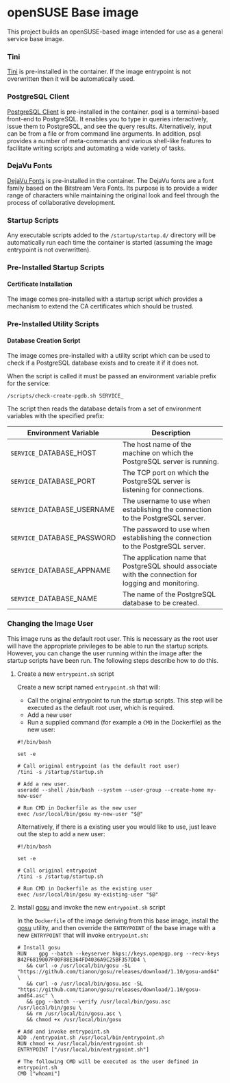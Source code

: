 # openSUSE Base image

This project builds an openSUSE-based image intended for use as a general service base image.

### Tini
[Tini](https://github.com/krallin/tini) is pre-installed in the container.  If the image entrypoint is not overwritten then it will be automatically used.

### PostgreSQL Client
[PostgreSQL Client](https://www.postgresql.org/docs/current/static/app-psql.html) is pre-installed in the container. psql is a terminal-based front-end to PostgreSQL. It enables you to type in queries interactively, issue them to PostgreSQL, and see the query results. Alternatively, input can be from a file or from command line arguments. In addition, psql provides a number of meta-commands and various shell-like features to facilitate writing scripts and automating a wide variety of tasks.

### DejaVu Fonts
[DejaVu Fonts](https://dejavu-fonts.github.io/) is pre-installed in the container. The DejaVu fonts are a font family based on the Bitstream Vera Fonts. Its purpose is to provide a wider range of characters while maintaining the original look and feel through the process of collaborative development.

### Startup Scripts
Any executable scripts added to the `/startup/startup.d/` directory will be automatically run each time the container is started (assuming the image entrypoint is not overwritten).

### Pre-Installed Startup Scripts

#### Certificate Installation
The image comes pre-installed with a startup script which provides a mechanism to extend the CA certificates which should be trusted.

### Pre-Installed Utility Scripts

#### Database Creation Script
The image comes pre-installed with a utility script which can be used to check if a PostgreSQL database exists and to create it if it does not.

When the script is called it must be passed an environment variable prefix for the service:

    /scripts/check-create-pgdb.sh SERVICE_

The script then reads the database details from a set of environment variables with the specified prefix:

| **Environment Variable**    |                                          **Description**                                               |
|-----------------------------|--------------------------------------------------------------------------------------------------------|
| `SERVICE_`DATABASE_HOST     | The host name of the machine on which the PostgreSQL server is running.                                |
| `SERVICE_`DATABASE_PORT     | The TCP port on which the PostgreSQL server is listening for connections.                              |
| `SERVICE_`DATABASE_USERNAME | The username to use when establishing the connection to the PostgreSQL server.                         |
| `SERVICE_`DATABASE_PASSWORD | The password to use when establishing the connection to the PostgreSQL server.                         |
| `SERVICE_`DATABASE_APPNAME  | The application name that PostgreSQL should associate with the connection for logging and monitoring.  |
| `SERVICE_`DATABASE_NAME     | The name of the PostgreSQL database to be created.                                                     |

### Changing the Image User
This image runs as the default root user. This is necessary as the root user will have the appropriate privileges to be able to run the startup scripts. However, you can change the user running within the image after the startup scripts have been run. The following steps describe how to do this.

1. Create a new `entrypoint.sh` script

   Create a new script named `entrypoint.sh` that will:
   - Call the original entrypoint to run the startup scripts. This step will be executed as the default root user, which is required.
   - Add a new user 
   - Run a supplied command (for example a `CMD` in the Dockerfile) as the new user:

   ```
   #!/bin/bash

   set -e

   # Call original entrypoint (as the default root user)
   /tini -s /startup/startup.sh

   # Add a new user.
   useradd --shell /bin/bash --system --user-group --create-home my-new-user

   # Run CMD in Dockerfile as the new user
   exec /usr/local/bin/gosu my-new-user "$@"
   ```

   Alternatively, if there is a existing user you would like to use, just leave out the step to add a new user:

   ```
   #!/bin/bash

   set -e

   # Call original entrypoint
   /tini -s /startup/startup.sh

   # Run CMD in Dockerfile as the existing user
   exec /usr/local/bin/gosu my-existing-user "$@"
   ```

2. Install [gosu](https://github.com/tianon/gosu/) and invoke the new `entrypoint.sh` script 

   In the `Dockerfile` of the image deriving from this base image, install the [gosu](https://github.com/tianon/gosu/) utility, and then override the `ENTRYPOINT` of the base image with a new `ENTRYPOINT` that will invoke `entrypoint.sh`:

   ```
   # Install gosu
   RUN    gpg --batch --keyserver hkps://keys.openpgp.org --recv-keys B42F6819007F00F88E364FD4036A9C25BF357DD4 \
      && curl -o /usr/local/bin/gosu -SL "https://github.com/tianon/gosu/releases/download/1.10/gosu-amd64" \
      && curl -o /usr/local/bin/gosu.asc -SL "https://github.com/tianon/gosu/releases/download/1.10/gosu-amd64.asc" \
      && gpg --batch --verify /usr/local/bin/gosu.asc /usr/local/bin/gosu \
      && rm /usr/local/bin/gosu.asc \
      && chmod +x /usr/local/bin/gosu

   # Add and invoke entrypoint.sh
   ADD ./entrypoint.sh /usr/local/bin/entrypoint.sh
   RUN chmod +x /usr/local/bin/entrypoint.sh
   ENTRYPOINT ["/usr/local/bin/entrypoint.sh"]
   
   # The following CMD will be executed as the user defined in entrypoint.sh
   CMD ["whoami"]  
   ```
